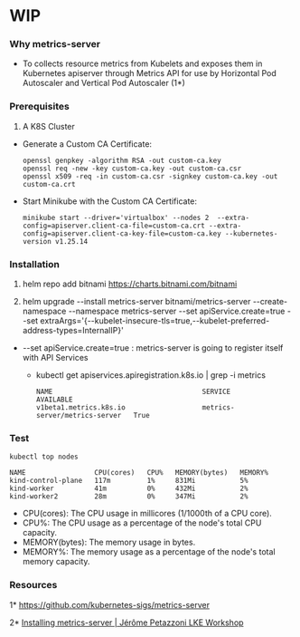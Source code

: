 # WIP

### Why metrics-server

- To collects resource metrics from Kubelets and exposes them in Kubernetes apiserver through Metrics API for use by Horizontal Pod Autoscaler and Vertical Pod Autoscaler (1*)

### Prerequisites

1. A K8S Cluster

- Generate a Custom CA Certificate:

   ```
   openssl genpkey -algorithm RSA -out custom-ca.key
   openssl req -new -key custom-ca.key -out custom-ca.csr
   openssl x509 -req -in custom-ca.csr -signkey custom-ca.key -out custom-ca.crt
   ```

- Start Minikube with the Custom CA Certificate:

  ```minikube start --driver='virtualbox' --nodes 2  --extra-config=apiserver.client-ca-file=custom-ca.crt --extra-config=apiserver.client-ca-key-file=custom-ca.key --kubernetes-version v1.25.14```

### Installation

1. helm repo add bitnami https://charts.bitnami.com/bitnami

2. helm upgrade --install metrics-server bitnami/metrics-server --create-namespace --namespace metrics-server --set apiService.create=true --set extraArgs='{--kubelet-insecure-tls=true,--kubelet-preferred-address-types=InternalIP}'

  *  --set apiService.create=true : metrics-server is going to register itself with API Services
  
     - kubectl get apiservices.apiregistration.k8s.io | grep -i metrics

        ```
        NAME                                     SERVICE                         AVAILABLE  
        v1beta1.metrics.k8s.io                   metrics-server/metrics-server   True        
        ```

### Test

```
kubectl top nodes

NAME                 CPU(cores)   CPU%   MEMORY(bytes)   MEMORY%   
kind-control-plane   117m         1%     831Mi           5%        
kind-worker          41m          0%     432Mi           2%        
kind-worker2         28m          0%     347Mi           2%
```


- CPU(cores): The CPU usage in millicores (1/1000th of a CPU core).
- CPU%: The CPU usage as a percentage of the node's total CPU capacity.
- MEMORY(bytes): The memory usage in bytes.
- MEMORY%: The memory usage as a percentage of the node's total memory capacity.



### Resources

1* https://github.com/kubernetes-sigs/metrics-server

2* [Installing metrics-server | Jérôme Petazzoni LKE Workshop](https://www.youtube.com/watch?v=qUW1tsSXCkQ&t=299s)
